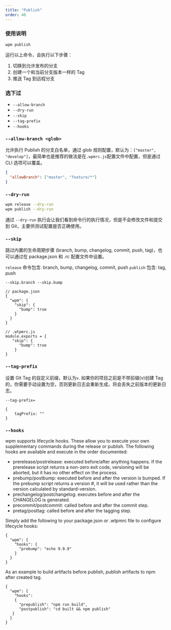 ```yaml
---
title: "Publish"
order: 40
---
```



### 使用说明

<pre><code>wpm publish</code></pre>

运行以上命令，会执行以下步骤：

1. 切换到允许发布的分支
1. 创建一个和当前分支版本一样的 Tag 
1. 推送 Tag 到远程分支

### 选下过

-   `--allow-branch`
-   `--dry-run`
-   `--skip`
-   `--tag-prefix`
-   `--hooks`


### `--allow-branch <glob>`
允许执行 Publish 的分支白名单，通过 glob 规则配置，默认为：`["master", "develop"]`，最简单也是推荐的做法是在`.wpmrc.js`配置文件中配置，但是通过 CLI 选项可以覆盖。

```json
{
  "allowBranch": ["master", "feature/*"]
}
```

### `--dry-run`

```sh
wpm release --dry-run
wpm publish --dry-run
```
通过 `--dry-run` 执行会让我们看到命令行的执行情况，但是不会修改文件和提交到 Git，主要供测试配置是否正确使用。 

### `--skip`
跳过内置的生命周期步骤 (branch, bump, changelog, commit, push, tag)，也可以通过在 package.json 和 .rc 配置文件中设置。

`release` 命令包含: branch, bump, changelog, commit, push
`publish` 包含: tag, push

`--skip.branch --skip.bump`

```
// package.json
{
  "wpm": {
    "skip": {
      "bump": true
    }
  }
}
```

```
// .wtpmrc.js
module.exports = {
   "skip": {
      "bump": true
    }
}
```


### `--tag-prefix`
设置 Git Tag 的自定义前缀，默认为`v`.
如果你的项目之前是不带前缀(v)创建 Tag 的，你需要手动设置为空，否则更新日志会重新生成，将会丢失之前版本的更新日志。

`--tag-prefix=`

```
{
    tagPrefix: ""
}
```


### `--hooks`

wpm supports lifecycle hooks. These allow you to execute your own supplementary commands during the release or publish. The following hooks are available and execute in the order documented:

-   prerelease/postrelease: executed before/after anything happens. If the prerelease script returns a non-zero exit code, versioning will be aborted, but it has no other effect on the process.
-   prebump/postbump: executed before and after the version is bumped. If the prebump script returns a version #, it will be used rather than the version calculated by standard-version.
-   prechangelog/postchangelog: executes before and after the CHANGELOG is generated.
-   precommit/postcommit: called before and after the commit step.
-   pretag/posttag: called before and after the tagging step.

Simply add the following to your package.json or .wtpmrc file to configure lifecycle hooks:

```
{
  "wpm": {
    "hooks": {
      "prebump": "echo 9.9.9"
    }
  }
}
```

As an example to build artifacts before publish, publish artifacts to npm after created tag.

```
{
  "wpm": {
    "hooks":
    {
      "prepublish": "npm run build",
      "postpublish": "cd built && npm publish"
   }
  }
}
```